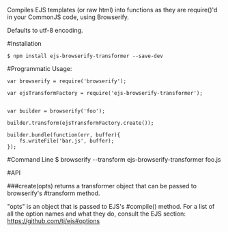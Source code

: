 Compiles EJS templates (or raw html) into functions as they are require()'d in your CommonJS code, using Browserify.

Defaults to utf-8 encoding.


#Installation

    $ npm install ejs-browserify-transformer --save-dev



#Programmatic Usage:

    var browserify = require('browserify');

    var ejsTransformFactory = require('ejs-browserify-transformer');


    var builder = browserify('foo');

    builder.transform(ejsTransformFactory.create());

    builder.bundle(function(err, buffer){
        fs.writeFile('bar.js', buffer);
    });

#Command Line
    $ browserify --transform ejs-browserify-transformer foo.js

#API

##\#create(opts)
returns a transformer object that can be passed to browserify's #transform method.

"opts" is an object that is passed to EJS's #compile() method.
For a list of all the option names and what they do, consult the EJS section: https://github.com/tj/ejs#options
